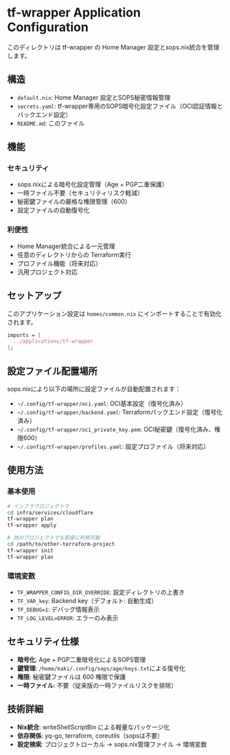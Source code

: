 # tf-wrapper Application Configuration

このディレクトリは tf-wrapper の Home Manager 設定とsops.nix統合を管理します。

## 構造

- `default.nix`: Home Manager 設定とSOPS秘密情報管理
- `secrets.yaml`: tf-wrapper専用のSOPS暗号化設定ファイル（OCI認証情報とバックエンド設定）
- `README.md`: このファイル

## 機能

### セキュリティ
- sops.nixによる暗号化設定管理（Age + PGP二重保護）
- 一時ファイル不要（セキュリティリスク軽減）
- 秘密鍵ファイルの厳格な権限管理（600）
- 設定ファイルの自動復号化

### 利便性
- Home Manager統合による一元管理
- 任意のディレクトリからの Terraform実行
- プロファイル機能（将来対応）
- 汎用プロジェクト対応

## セットアップ

このアプリケーション設定は `homes/common.nix` にインポートすることで有効化されます。

```nix
imports = [
  ../applications/tf-wrapper
];
```

## 設定ファイル配置場所

sops.nixにより以下の場所に設定ファイルが自動配置されます：

- `~/.config/tf-wrapper/oci.yaml`: OCI基本設定（復号化済み）
- `~/.config/tf-wrapper/backend.yaml`: Terraformバックエンド設定（復号化済み）
- `~/.config/tf-wrapper/oci_private_key.pem`: OCI秘密鍵（復号化済み、権限600）
- `~/.config/tf-wrapper/profiles.yaml`: 設定プロファイル（将来対応）

## 使用方法

### 基本使用
```bash
# インフラプロジェクトで
cd infra/services/cloudflare
tf-wrapper plan
tf-wrapper apply

# 他のプロジェクトでも即座に利用可能
cd /path/to/other-terraform-project
tf-wrapper init
tf-wrapper plan
```

### 環境変数
- `TF_WRAPPER_CONFIG_DIR_OVERRIDE`: 設定ディレクトリの上書き
- `TF_VAR_key`: Backend key（デフォルト: 自動生成）
- `TF_DEBUG=1`: デバッグ情報表示
- `TF_LOG_LEVEL=ERROR`: エラーのみ表示

## セキュリティ仕様

- **暗号化**: Age + PGP二重暗号化によるSOPS管理
- **鍵管理**: `/home/kaki/.config/sops/age/keys.txt`による復号化
- **権限**: 秘密鍵ファイルは 600 権限で保護
- **一時ファイル**: 不要（従来版の一時ファイルリスクを排除）

## 技術詳細

- **Nix統合**: writeShellScriptBin による軽量なパッケージ化
- **依存関係**: yq-go, terraform, coreutils（sopsは不要）
- **設定検索**: プロジェクトローカル → sops.nix管理ファイル → 環境変数
